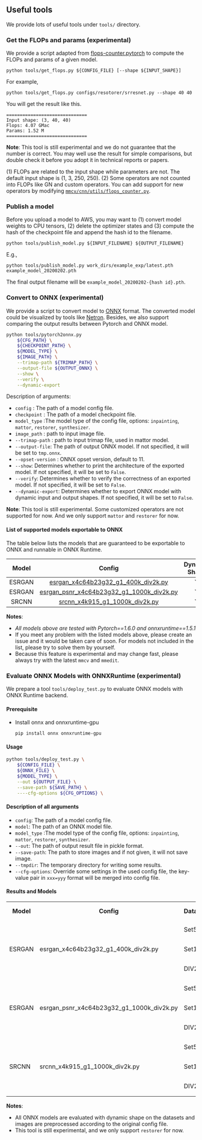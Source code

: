 ## Useful tools

We provide lots of useful tools under `tools/` directory.

### Get the FLOPs and params (experimental)

We provide a script adapted from [flops-counter.pytorch](https://github.com/sovrasov/flops-counter.pytorch) to compute the FLOPs and params of a given model.

```shell
python tools/get_flops.py ${CONFIG_FILE} [--shape ${INPUT_SHAPE}]
```

For example,
```shell
python tools/get_flops.py configs/resotorer/srresnet.py --shape 40 40
```
You will get the result like this.

```
==============================
Input shape: (3, 40, 40)
Flops: 4.07 GMac
Params: 1.52 M
==============================
```

**Note**: This tool is still experimental and we do not guarantee that the number is correct. You may well use the result for simple comparisons, but double check it before you adopt it in technical reports or papers.

(1) FLOPs are related to the input shape while parameters are not. The default input shape is (1, 3, 250, 250).
(2) Some operators are not counted into FLOPs like GN and custom operators.
You can add support for new operators by modifying [`mmcv/cnn/utils/flops_counter.py`](https://github.com/open-mmlab/mmcv/blob/master/mmcv/cnn/utils/flops_counter.py).

### Publish a model

Before you upload a model to AWS, you may want to
(1) convert model weights to CPU tensors, (2) delete the optimizer states and
(3) compute the hash of the checkpoint file and append the hash id to the filename.

```shell
python tools/publish_model.py ${INPUT_FILENAME} ${OUTPUT_FILENAME}
```

E.g.,

```shell
python tools/publish_model.py work_dirs/example_exp/latest.pth example_model_20200202.pth
```

The final output filename will be `example_model_20200202-{hash id}.pth`.

### Convert to ONNX (experimental)

We provide a script to convert model to [ONNX](https://github.com/onnx/onnx) format. The converted model could be visualized by tools like [Netron](https://github.com/lutzroeder/netron). Besides, we also support comparing the output results between Pytorch and ONNX model.

```bash
python tools/pytorch2onnx.py
    ${CFG_PATH} \
    ${CHECKPOINT_PATH} \
    ${MODEL_TYPE} \
    ${IMAGE_PATH} \
    --trimap-path ${TRIMAP_PATH} \
    --output-file ${OUTPUT_ONNX} \
    --show \
    --verify \
    --dynamic-export
```

Description of arguments:

- `config` : The path of a model config file.
- `checkpoint` : The path of a model checkpoint file.
- `model_type` :The model type of the config file, options: `inpainting`, `mattor`, `restorer`, `synthesizer`.
- `image_path` : path to input image file.
- `--trimap-path` : path to input trimap file, used in mattor model.
- `--output-file`: The path of output ONNX model. If not specified, it will be set to `tmp.onnx`.
- `--opset-version` : ONNX opset version, default to 11.
- `--show`: Determines whether to print the architecture of the exported model. If not specified, it will be set to `False`.
- `--verify`: Determines whether to verify the correctness of an exported model. If not specified, it will be set to `False`.
- `--dynamic-export`: Determines whether to export ONNX model with dynamic input and output shapes. If not specified, it will be set to `False`.

**Note**: This tool is still experimental. Some customized operators are not supported for now. And we only support `mattor` and `restorer` for now.

#### List of supported models exportable to ONNX

The table below lists the models that are guaranteed to be exportable to ONNX and runnable in ONNX Runtime.

| Model  |                                                                               Config                                                                                | Dynamic Shape | Batch Inference | Note  |
| :----: | :-----------------------------------------------------------------------------------------------------------------------------------------------------------------: | :-----------: | :-------------: | :---: |
| ESRGAN |       [esrgan_x4c64b23g32_g1_400k_div2k.py](https://github.com/open-mmlab/mmediting/blob/master/configs/restorers/esrgan/esrgan_x4c64b23g32_g1_400k_div2k.py)       |       Y       |        Y        |       |
| ESRGAN | [esrgan_psnr_x4c64b23g32_g1_1000k_div2k.py](https://github.com/open-mmlab/mmediting/blob/master/configs/restorers/esrgan/esrgan_psnr_x4c64b23g32_g1_1000k_div2k.py) |       Y       |        Y        |       |
| SRCNN  |            [srcnn_x4k915_g1_1000k_div2k.py](https://github.com/open-mmlab/mmediting/blob/master/configs/restorers/srcnn/srcnn_x4k915_g1_1000k_div2k.py)             |       Y       |        Y        |       |

**Notes**:

- *All models above are tested with Pytorch==1.6.0 and onnxruntime==1.5.1*
- If you meet any problem with the listed models above, please create an issue and it would be taken care of soon. For models not included in the list, please try to solve them by yourself.
- Because this feature is experimental and may change fast, please always try with the latest `mmcv` and `mmedit`.

### Evaluate ONNX Models with ONNXRuntime (experimental)

We prepare a tool `tools/deploy_test.py` to evaluate ONNX models with ONNX Runtime backend.

#### Prerequisite

- Install onnx and onnxruntime-gpu

  ```shell
  pip install onnx onnxruntime-gpu
  ```

#### Usage

```bash
python tools/deploy_test.py \
    ${CONFIG_FILE} \
    ${ONNX_FILE} \
    ${MODEL_TYPE} \
    --out ${OUTPUT_FILE} \
    --save-path ${SAVE_PATH} \
    ----cfg-options ${CFG_OPTIONS} \
```

#### Description of all arguments

- `config`: The path of a model config file.
- `model`: The path of an ONNX model file.
- `model_type` :The model type of the config file, options: `inpainting`, `mattor`, `restorer`, `synthesizer`.
- `--out`: The path of output result file in pickle format.
- `--save-path`: The path to store images and if not given, it will not save image.
- `--tmpdir`: The temporary directory for writing some results.
- `--cfg-options`: Override some settings in the used config file, the key-value pair in `xxx=yyy` format will be merged into config file.

#### Results and Models

<table>
	<tr>
	    <th>Model</th>
	    <th>Config</th>
	    <th>Dataset</th>
	    <th>Metric</th>
	    <th>PyTorch</th>
	    <th>ONNX Runtime</th>
	</tr>
    <tr>
	    <td rowspan="6">ESRGAN</td>
	    <td rowspan="6">esrgan_x4c64b23g32_g1_400k_div2k.py</td>
	    <td rowspan="2">Set5</td>
        <td>PSNR</td>
        <td>28.2700</td>
        <td>28.2619</td>
    </tr>
    <tr>
        <td>SSIM</td>
        <td>0.7778</td>
        <td>0.7784</td>
    </tr>
    <tr>
        <td rowspan="2">Set14</td>
        <td>PSNR</td>
        <td>24.6328</td>
        <td>24.6290</td>
    </tr>
    <tr>
        <td>SSIM</td>
        <td>0.6491</td>
        <td>0.6494</td>
    </tr>
    <tr>
        <td rowspan="2">DIV2K</td>
        <td>PSNR</td>
        <td>26.6531</td>
        <td>26.6532</td>
    </tr>
    <tr>
        <td>SSIM</td>
        <td>0.7340</td>
        <td>0.7340</td>
    </tr>
    <tr>
	    <td rowspan="6">ESRGAN</td>
	    <td rowspan="6">esrgan_psnr_x4c64b23g32_g1_1000k_div2k.py</td>
	    <td rowspan="2">Set5</td>
        <td>PSNR</td>
        <td>30.6428</td>
        <td>30.6307</td>
    </tr>
    <tr>
        <td>SSIM</td>
        <td>0.8559</td>
        <td>0.8565</td>
    </tr>
    <tr>
        <td rowspan="2">Set14</td>
        <td>PSNR</td>
        <td>27.0543</td>
        <td>27.0422</td>
    </tr>
    <tr>
        <td>SSIM</td>
        <td>0.7447</td>
        <td>0.7450</td>
    </tr>
    <tr>
        <td rowspan="2">DIV2K</td>
        <td>PSNR</td>
        <td>29.3354</td>
        <td>29.3354</td>
    </tr>
    <tr>
        <td>SSIM</td>
        <td>0.8263</td>
        <td>0.8263</td>
    </tr>
    <tr>
	    <td rowspan="6">SRCNN</td>
	    <td rowspan="6">srcnn_x4k915_g1_1000k_div2k.py</td>
	    <td rowspan="2">Set5</td>
        <td>PSNR</td>
        <td>28.4316</td>
        <td>28.4120</td>
    </tr>
    <tr>
        <td>SSIM</td>
        <td>0.8099</td>
        <td>0.8106</td>
    </tr>
    <tr>
        <td rowspan="2">Set14</td>
        <td>PSNR</td>
        <td>25.6486</td>
        <td>25.6367</td>
    </tr>
    <tr>
        <td>SSIM</td>
        <td>0.7014</td>
        <td>0.7015</td>
    </tr>
    <tr>
        <td rowspan="2">DIV2K</td>
        <td>PSNR</td>
        <td>27.7460</td>
        <td>27.7460</td>
    </tr>
    <tr>
        <td>SSIM</td>
        <td>0.7854</td>
        <td>0.78543</td>
    </tr>
</table>

**Notes**:

- All ONNX models are evaluated with dynamic shape on the datasets and images are preprocessed according to the original config file.
- This tool is still experimental, and we only support `restorer` for now.
